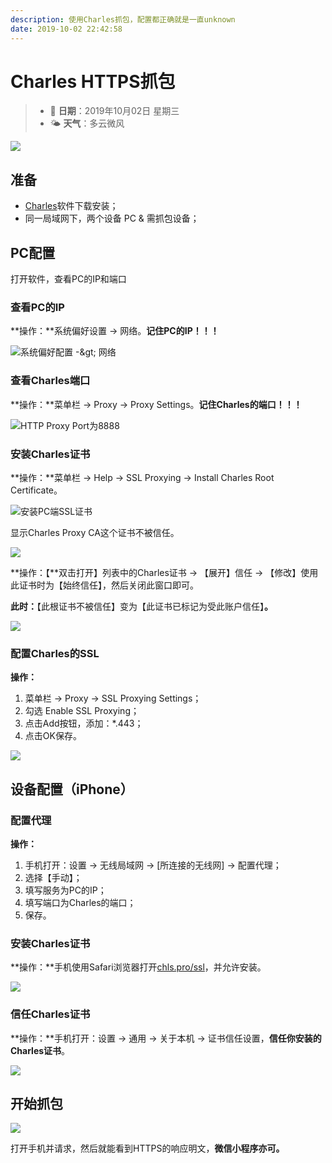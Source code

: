 ```yaml
---
description: 使用Charles抓包，配置都正确就是一直unknown
date: 2019-10-02 22:42:58
---
```


# Charles HTTPS抓包

> * 📅 **日期**：2019年10月02日 星期三
> * 🌤 **天气**：多云微风

![](/assets/image/image%20%2817%29.png)

## 准备

* [Charles](https://www.charlesproxy.com/)软件下载安装；
* 同一局域网下，两个设备 PC & 需抓包设备；

## PC配置

打开软件，查看PC的IP和端口

### 查看PC的IP

**操作：**系统偏好设置 -&gt; 网络。**记住PC的IP！！！**

![&#x7CFB;&#x7EDF;&#x504F;&#x597D;&#x914D;&#x7F6E; -&amp;gt; &#x7F51;&#x7EDC;](/assets/image/image%20%2864%29.png)

### 查看Charles端口

**操作：**菜单栏 -&gt; Proxy -&gt; Proxy Settings。**记住Charles的端口！！！**

![HTTP Proxy Port&#x4E3A;8888](/assets/image/image%20%285%29.png)

### 安装Charles证书

**操作：**菜单栏 -&gt; Help -&gt; SSL Proxying -&gt; Install Charles Root Certificate。

![&#x5B89;&#x88C5;PC&#x7AEF;SSL&#x8BC1;&#x4E66;](/assets/image/image%20%2847%29.png)

显示Charles Proxy CA这个证书不被信任。

![](/assets/image/image%20%2812%29.png)

**操作：【**双击打开】列表中的Charles证书 -&gt; 【展开】信任 -&gt; 【修改】使用此证书时为【始终信任】，然后关闭此窗口即可。

**此时：**【此根证书不被信任】变为【此证书已标记为受此账户信任】**。**

![](/assets/image/image%20%284%29.png)

### 配置Charles的SSL

**操作：**

1. 菜单栏 -&gt; Proxy -&gt; SSL Proxying Settings；
2. 勾选 Enable SSL Proxying；
3. 点击Add按钮，添加：\*.443；
4. 点击OK保存。

![](/assets/image/image%20%2861%29.png)

## 设备配置（iPhone）

### 配置代理

**操作：**

1. 手机打开：设置 -&gt; 无线局域网 -&gt; \[所连接的无线网\] -&gt; 配置代理；
2. 选择【手动】；
3. 填写服务为PC的IP；
4. 填写端口为Charles的端口；
5. 保存。

### 安装Charles证书

**操作：**手机使用Safari浏览器打开[chls.pro/ssl](https://chls.pro/ssl)，并允许安装。

![](/assets/image/image%20%2841%29.png)

### 信任Charles证书

**操作：**手机打开：设置 -&gt; 通用 -&gt; 关于本机 -&gt; 证书信任设置，**信任你安装的Charles证书**。

![](/assets/image/image%20%2857%29.png)

## 开始抓包

![](/assets/image/image%20%286%29.png)

打开手机并请求，然后就能看到HTTPS的响应明文，**微信小程序亦可。**

